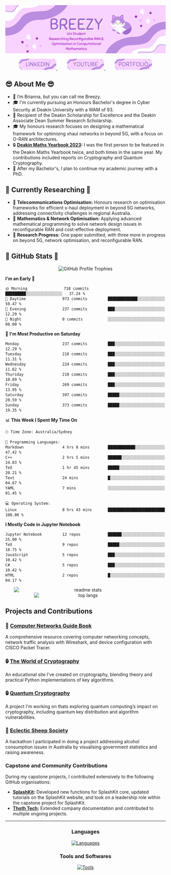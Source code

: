 ![Introduction Image](Figures/intro.png)

<div align="center">
  <a href="https://www.linkedin.com/in/brianna-laird/" target="_blank">
    <span style="margin: 0 15px;">
      <img src="Figures/linkedin.png" style="height: 35px;" alt="linkedin logo" />
    </span>
  </a>
  <a href="https://www.youtube.com/@Breezy-Codes/" target="_blank">
    <span style="margin: 0 15px;">
      <img src="Figures/youtube.png" style="height: 35px;" alt="youtube logo" />
    </span>
  </a>
  <a href="https://briannalaird.com/" target="_blank">
    <span style="margin: 0 15px;">
      <img src="Figures/portfolio.png" style="height: 35px;" alt="portfolio logo" />
    </span>
  </a>
  <!--
  <a href="https://example.com/" target="_blank">
    <span style="margin: 0 15px;">
      <img src="Figures/scholar.png" style="height: 35px;" alt="other logo" />
    </span>
  </a>
  -->
</div>

## :sunglasses: About Me :sunglasses: 

- 👋 I’m Brianna, but you can call me Breezy.
- 🎓 I'm currently pursuing an Honours Bachelor's degree in Cyber Security at Deakin University with a WAM of 93.
- 📝 Recipient of the Deakin Scholarship for Excellence and the Deakin Associate Dean Summer Research Scholarship.
- 🎓 My honours research focuses on designing a mathematical framework for optimising xhaul networks in beyond 5G, with a focus on O-RAN architectures.
- 🔒 **[Deakin Maths Yearbook 2023](https://nla.gov.au/nla.obj-3336557334/view):** I was the first person to be featured in the Deakin Maths Yearbook twice, and both times in the same year. My contributions included reports on Cryptography and Quantum Cryptography.
- 🚀 After my Bachelor's, I plan to continue my academic journey with a PhD.

## 📝 Currently Researching 📝

- 📝 **Telecommunications Optimisation:** Honours research on optimisation frameworks for efficient x-haul deployment in beyond 5G networks, addressing connectivity challenges in regional Australia.
- 📝 **Mathematics & Network Optimisation:** Applying advanced mathematical programming to solve network design issues in reconfigurable RAN and cost-effective deployment.
- 📝 **Research Progress:** One paper submitted, with three more in progress on beyond 5G, network optimisation, and reconfigurable RAN.

## 🚀 GitHub Stats 🚀

<div align="center">
    <img src="https://github-profile-trophy.vercel.app/?username=breezy-codes&theme=onedark&row=1" alt="GitHub Profile Trophies" style="max-width: 100%;" />
</div>

<!--START_SECTION:waka-->
**I'm an Early 🐤** 

```text
🌞 Morning                718 commits         █████████░░░░░░░░░░░░░░░░   37.24 % 
🌆 Daytime                973 commits         █████████████░░░░░░░░░░░░   50.47 % 
🌃 Evening                237 commits         ███░░░░░░░░░░░░░░░░░░░░░░   12.29 % 
🌙 Night                  0 commits           ░░░░░░░░░░░░░░░░░░░░░░░░░   00.00 % 
```
📅 **I'm Most Productive on Saturday** 

```text
Monday                   237 commits         ███░░░░░░░░░░░░░░░░░░░░░░   12.29 % 
Tuesday                  218 commits         ███░░░░░░░░░░░░░░░░░░░░░░   11.31 % 
Wednesday                224 commits         ███░░░░░░░░░░░░░░░░░░░░░░   11.62 % 
Thursday                 210 commits         ███░░░░░░░░░░░░░░░░░░░░░░   10.89 % 
Friday                   269 commits         ███░░░░░░░░░░░░░░░░░░░░░░   13.95 % 
Saturday                 397 commits         █████░░░░░░░░░░░░░░░░░░░░   20.59 % 
Sunday                   373 commits         █████░░░░░░░░░░░░░░░░░░░░   19.35 % 
```


📊 **This Week I Spent My Time On** 

```text
🕑︎ Time Zone: Australia/Sydney

💬 Programming Languages: 
Markdown                 4 hrs 8 mins        ████████████░░░░░░░░░░░░░   47.42 % 
C++                      2 hrs 5 mins        ██████░░░░░░░░░░░░░░░░░░░   24.03 % 
TeX                      1 hr 45 mins        █████░░░░░░░░░░░░░░░░░░░░   20.21 % 
Text                     24 mins             █░░░░░░░░░░░░░░░░░░░░░░░░   04.67 % 
YAML                     7 mins              ░░░░░░░░░░░░░░░░░░░░░░░░░   01.45 % 

💻 Operating System: 
Linux                    8 hrs 43 mins       █████████████████████████   100.00 % 
```

**I Mostly Code in Jupyter Notebook** 

```text
Jupyter Notebook         12 repos            ██████░░░░░░░░░░░░░░░░░░░   25.00 % 
TeX                      9 repos             █████░░░░░░░░░░░░░░░░░░░░   18.75 % 
JavaScript               5 repos             ███░░░░░░░░░░░░░░░░░░░░░░   10.42 % 
C#                       5 repos             ███░░░░░░░░░░░░░░░░░░░░░░   10.42 % 
HTML                     2 repos             █░░░░░░░░░░░░░░░░░░░░░░░░   04.17 % 
```




<!--END_SECTION:waka-->

<div align="center">
    <img width="450" align="center" style="display: inline-block; vertical-align: top;" src="https://github-readme-stats-hvpm.vercel.app/api?username=breezy-codes&count_private=true&show_icons=true&theme=material-palenight&rank_icon=github&border_radius=10" alt="readme stats" />
    <img width="325" align="center" style="display: inline-block; vertical-align: top;" src="https://github-readme-stats-hvpm.vercel.app/api/top-langs/?username=breezy-codes&&langs_count=10&layout=compact&theme=material-palenight&border_radius=10&size_weight=0.5&count_weight=0.5&hide=html" alt="top langs" />
</div>

## Projects and Contributions

### 📝 **[Computer Networks Guide Book](https://breezy-codes.github.io/computer-networks-guide)**  
A comprehensive resource covering computer networking concepts, network traffic analysis with Wireshark, and device configuration with CISCO Packet Tracer.

### 🔒 **[The World of Cryptography](https://breezy-codes.github.io/cryptography-guide)**  
An educational site I've created on cryptography, blending theory and practical Python implementations of key algorithms.

### 🔒 **[Quantum Cryptography](https://breezy-codes.github.io/quantum-cryptography-guide)**  
A project I'm working on thats exploring quantum computing’s impact on cryptography, including quantum key distribution and algorithm vulnerabilities.

### 🚀 **[Eclectic Sheep Society](https://github.com/breezy-codes/Eclectic-Sheep-Society)**  
A hackathon I participated in doing a project addressing alcohol consumption issues in Australia by visualising government statistics and raising awareness.

### Capstone and Community Contributions

During my capstone projects, I contributed extensively to the following GitHub organisations:

- **[SplashKit](https://github.com/splashkit):** Developed new functions for SplashKit core, updated tutorials on the SplashKit website, and took on a leadership role within the capstone project for SplashKit.
- **[Thoth Tech](https://github.com/thoth-tech):** Extended company documentation and contributed to multiple ongoing projects.

---

<div align="center">
  <h3>Languages</h3>
  <a href="https://skillicons.dev">
    <img src="https://skillicons.dev/icons?i=md,py,cpp,cs,dotnet,latex,anaconda,js,java" alt="Languages"/>
  </a>
</div>


<div align="center">
    <h3>Tools and Softwares</h3>
    <a href="https://skillicons.dev">
      <img src="https://skillicons.dev/icons?i=git,eclipse,vscode,visualstudio,ai,raspberrypi,linux,ubuntu,arch" alt="Tools"/>
    </a>
</div>
